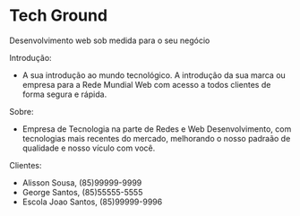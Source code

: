 # Tech Ground
Desenvolvimento web sob medida para o seu negócio

Introdução:

- A sua introdução ao mundo tecnológico. A introdução da sua marca ou empresa para a Rede Mundial Web com acesso a todos clientes de forma segura e rápida.


Sobre: 
- Empresa de Tecnologia na parte de Redes e Web Desenvolvimento, com tecnologias mais recentes do mercado, melhorando o nosso padraão de qualidade e nosso vículo com você.

Clientes:

- Alisson Sousa, (85)99999-9999
- George Santos, (85)55555-5555
- Escola Joao Santos, (85)99999-9996
